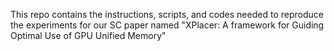 This repo contains the instructions, scripts, and codes needed to reproduce the
experiments for our SC paper named 
"XPlacer: A framework for Guiding Optimal Use of GPU Unified Memory"